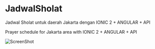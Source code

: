 # JadwalSholat
Jadwal Sholat untuk daerah Jakarta dengan IONIC 2 + ANGULAR + API

Prayer schedule for Jakarta area with IONIC 2 + ANGULAR + API

![ScreenShot](http://image-store.slidesharecdn.com/8e056cf2-6bc8-4c6e-ae5d-b65c7dd17972-original.png)
